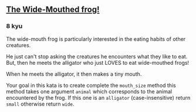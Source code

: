 <h2><a href=https://www.codewars.com/kata/57ec8bd8f670e9a47a000f89/train/javascript target="_blank">The Wide-Mouthed frog! </a></h2><h3>8 kyu</h3><p>The wide-mouth frog is particularly interested in the eating habits of other creatures.</p><p>He just can't stop asking the creatures he encounters what they like to eat. But, then he meets the alligator who just LOVES to eat wide-mouthed frogs!</p><p>When he meets the alligator, it then makes a tiny mouth.</p><p>Your goal in this kata is to create complete the <code>mouth_size</code> method this method takes one argument <code>animal</code> which corresponds to the animal encountered by the frog. If this one is an <code>alligator</code> (case-insensitive) return <code>small</code> otherwise return <code>wide</code>.</p>